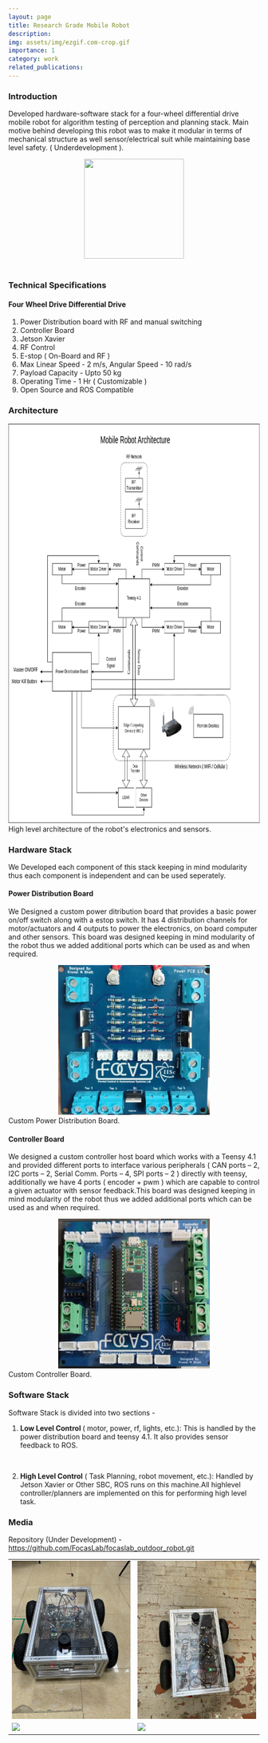 ```yaml
---
layout: page
title: Research Grade Mobile Robot 
description: 
img: assets/img/ezgif.com-crop.gif
importance: 1
category: work
related_publications:
---
```


### Introduction
Developed hardware-software stack for a four-wheel differential drive mobile robot for algorithm testing of perception and planning stack. Main motive behind developing this robot was to make it modular in terms of mechanical structure as well sensor/electrical suit while maintaining base level safety. ( Underdevelopment ).
<center>
<img src="/assets/img/researchrobot.gif" height="200px" width="200px">
</center>
<br>

### Technical Specifications 

#### Four Wheel Drive Differential Drive 

1) Power Distribution board with RF and manual switching <br>
2) Controller Board<br>
3) Jetson Xavier<br>
4) RF Control<br>
5) E-stop ( On-Board and RF )<br>
6) Max Linear Speed - 2 m/s, Angular Speed - 10 rad/s<br>
7) Payload Capacity - Upto 50 kg<br>
8) Operating Time - 1 Hr ( Customizable )<br>
9) Open Source and ROS Compatible<br>

### Architecture
<center>
<img src="/assets/img/projects/project_1/Robot_Architecture.png" height="800px">
</center>
<div class="caption">
    High level architecture of the robot's electronics and sensors.
</div>

### Hardware Stack
We Developed each component of this stack keeping in mind modularity thus each component is independent and can be used seperately.<br>

#### Power Distribution Board
We Designed a custom power ditribution board that provides a basic power on/off switch along with a estop switch. It has 4 distribution channels for motor/actuators and 4 outputs to power the electronics, on board computer and other sensors. This board was designed keeping in mind modularity of the robot thus we added additional ports which can be used as and when required.

<center>
<img src="/assets/img/projects/project_1/pcb.png" height="300px">
</center>
<div class="caption">
    Custom Power Distribution Board.
</div>

#### Controller Board
We designed a custom controller host board which works with a Teensy 4.1 and provided different ports to interface various peripherals ( CAN ports – 2, I2C ports – 2, Serial Comm. Ports – 4, SPI ports – 2 ) directly with teensy, additionally we have 4 ports ( encoder + pwm ) which are capable to control a given actuator with sensor feedback.This board was designed keeping in mind modularity of the robot thus we added additional ports which can be used as and when required.

<center>
<img src="/assets/img/projects/project_1/controller_pcb.png" height="300px">
</center>
<div class="caption">
    Custom Controller Board.
</div>

### Software Stack

Software Stack is divided into two sections -<br> 
1) <b> Low Level Control </b>( motor, power, rf, lights, etc.):
   This is handled by the power distribution board and teensy 4.1. It also provides sensor feedback to ROS.
<br>

2) <b>High Level Control</b> ( Task Planning, robot movement, etc.):
   Handled by Jetson Xavier or Other SBC, ROS runs on this machine.All highlevel controller/planners are implemented on this for performing high level task.<br>

### Media
Repository (Under Development) - https://github.com/FocasLab/focaslab_outdoor_robot.git
<table>
<tr>
    <td valign="top" width="33%"><img src="/assets/img/projects/project_1/rb1.jpeg" width="250px"></td>
    <td valign="top" width="33%"><img src="/assets/img/projects/project_1/rb4.jpeg" width="250px"></td>
    </tr>
    <tr>
    <td valign="top" width="33%"><img src="/assets/img/projects/project_1/rb6.gif" width="250px"></td>
    <td valign="top" width="33%"><img src="/assets/img/projects/project_1/rb7_1.gif" width="220px"></td>
</tr>
</table> 
